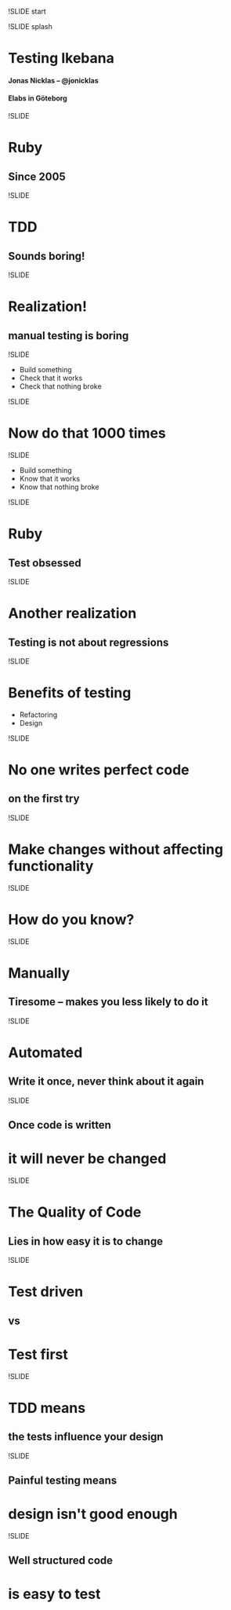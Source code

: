 !SLIDE start

!SLIDE splash

# Testing Ikebana

#### Jonas Nicklas – @jonicklas
#### Elabs in Göteborg

!SLIDE

# Ruby
## Since 2005

!SLIDE

# TDD
## Sounds boring!

!SLIDE

# Realization!
## manual testing is boring

!SLIDE

* Build something
* Check that it works
* Check that nothing broke

!SLIDE

# Now do that 1000 times

!SLIDE

* Build something
* Know that it works
* Know that nothing broke

!SLIDE

# Ruby
## Test obsessed

!SLIDE

# Another realization
## Testing is not about regressions

!SLIDE

# Benefits of testing

* Refactoring
* Design

!SLIDE

# No one writes perfect code
## on the first try

!SLIDE

# Make changes without affecting functionality

!SLIDE

# How do you know?

!SLIDE

# Manually
## Tiresome – makes you less likely to do it

!SLIDE

# Automated
## Write it once, never think about it again

!SLIDE

## Once code is written
# it will never be changed

!SLIDE

# The Quality of Code
## Lies in how easy it is to change

!SLIDE

# Test driven
## vs
# Test first

!SLIDE

# TDD means
## the tests influence your design

!SLIDE

## Painful testing means
# design isn't good enough

!SLIDE

## Well structured code
# is easy to test
